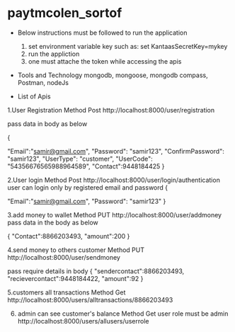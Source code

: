 # paytmcolen_sortof

- Below instructions must be followed to run the application

  1. set environment variable key 
    such as: set KantaasSecretKey=mykey
  2. run the appliction 
  3. one must attache the token while accessing the apis
  
- Tools and Technology
  mongodb, mongoose, mongodb compass, Postman, nodeJs
  
- List of Apis

1.User Registration 
Method Post
http://localhost:8000/user/registration

pass data in body as below

{
     
   "Email":"samir@gmail.com",
     "Password": "samir123",
     "ConfirmPassword": "samir123",
     "UserType": "customer",
     "UserCode": "54356676565988964589",
     "Contact":9448184425
}

2.User login
Method Post
http://localhost:8000/user/login/authentication
user can login only by registered email and password
{
     
  "Email":"samir@gmail.com",
     "Password": "samir123"
}

3.add money to wallet
Method PUT
http://localhost:8000/user/addmoney
pass data in the body as below

{
   "Contact":8866203493,
   "amount":200
}

4.send money to others customer
Method PUT
http://localhost:8000/user/sendmoney

pass require details in body
{
   "sendercontact":8866203493,
   "recievercontact":9448184422,
   "amount":92
}

5.customers all transactions
Method Get
http://localhost:8000/users/alltransactions/8866203493

6. admin can see customer's balance 
   Method Get
  user role must be admin
http://localhost:8000/users/allusers/userrole


